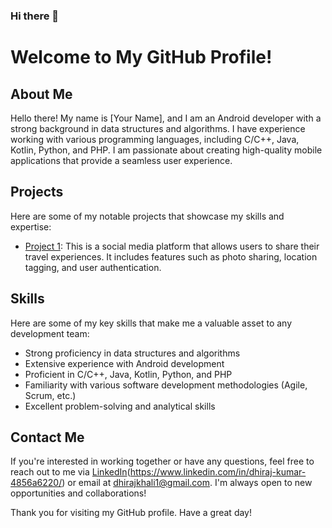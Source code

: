 ### Hi there 👋
# Welcome to My GitHub Profile!

## About Me
Hello there! My name is [Your Name], and I am an Android developer with a strong background in data structures and algorithms. I have experience working with various programming languages, including C/C++, Java, Kotlin, Python, and PHP. I am passionate about creating high-quality mobile applications that provide a seamless user experience.

## Projects
Here are some of my notable projects that showcase my skills and expertise:


- [Project 1](https://github.com/dhiru909/WeatherApp): This is a social media platform that allows users to share their travel experiences. It includes features such as photo sharing, location tagging, and user authentication.


## Skills
Here are some of my key skills that make me a valuable asset to any development team:

- Strong proficiency in data structures and algorithms
- Extensive experience with Android development
- Proficient in C/C++, Java, Kotlin, Python, and PHP
- Familiarity with various software development methodologies (Agile, Scrum, etc.)
- Excellent problem-solving and analytical skills

## Contact Me
If you're interested in working together or have any questions, feel free to reach out to me via [LinkedIn]([https://www.linkedin.com/in/dhiraj-kumar-4856a6220/)(https://www.linkedin.com/in/dhiraj-kumar-4856a6220/) or email at [dhirajkhali1@gmail.com](mailto:dhirajkhali1@gmail.com). I'm always open to new opportunities and collaborations!

Thank you for visiting my GitHub profile. Have a great day!
<!--
**dhiru909/dhiru909** is a ✨ _special_ ✨ repository because its `README.md` (this file) appears on your GitHub profile.

Here are some ideas to get you started:

- 🔭 I’m currently working on ...
- 🌱 I’m currently learning ...
- 👯 I’m looking to collaborate on ...
- 🤔 I’m looking for help with ...
- 💬 Ask me about ...
- 📫 How to reach me: ...
- 😄 Pronouns: ...
- ⚡ Fun fact: ...
-->
